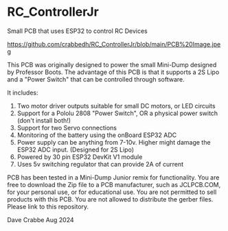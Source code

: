 # RC_ControllerJr
Small PCB that uses ESP32 to control RC Devices

https://github.com/crabbedh/RC_ControllerJr/blob/main/PCB%20Image.jpeg

This PCB was originally designed to power the small Mini-Dump designed by Professor Boots.
The advantage of this PCB is that it supports a 2S Lipo and a "Power Switch" that can
be controlled through software.

It includes:
1) Two motor driver outputs suitable for small DC motors, or LED circuits
2) Support for a Pololu 2808 "Power Switch", OR a physical power switch (don't install both!)
3) Support for two Servo connections
4) Monitoring of the battery using the onBoard ESP32 ADC
5) Power supply can be anything from 7-10v. Higher might damage the ESP32 ADC input. (Designed for 2S Lipo)
6) Powered by 30 pin ESP32 DevKit V1 module
7) Uses 5v switching regulator that can provide 2A of current

PCB has been tested in a Mini-Dump Junior remix for functionality.
You are free to download the Zip file to a PCB manufacturer, such as JCLPCB.COM, for your personal
use, or for educational use. You are not permitted to sell products with this PCB. You are not allowed 
to distribute the gerber files. Please link to this repository.

Dave Crabbe
Aug 2024
